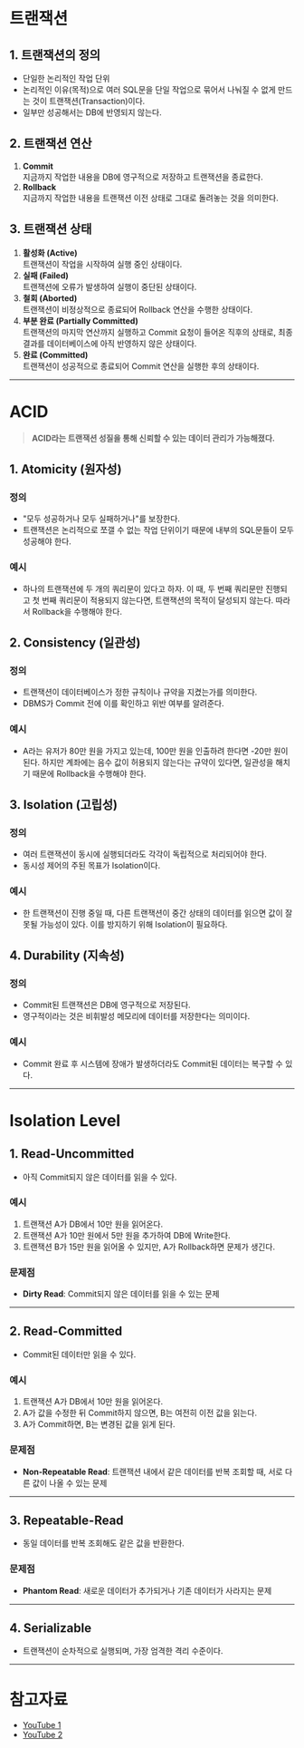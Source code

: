 # 트랜잭션

## 1. 트랜잭션의 정의
- 단일한 논리적인 작업 단위
- 논리적인 이유(목적)으로 여러 SQL문을 단일 작업으로 묶어서 나눠질 수 없게 만드는 것이 트랜잭션(Transaction)이다.
- 일부만 성공해서는 DB에 반영되지 않는다.

## 2. 트랜잭션 연산
1. **Commit**  
   지금까지 작업한 내용을 DB에 영구적으로 저장하고 트랜잭션을 종료한다.
2. **Rollback**  
   지금까지 작업한 내용을 트랜잭션 이전 상태로 그대로 돌려놓는 것을 의미한다.

## 3. 트랜잭션 상태
1. **활성화 (Active)**  
   트랜잭션이 작업을 시작하여 실행 중인 상태이다.
2. **실패 (Failed)**  
   트랜잭션에 오류가 발생하여 실행이 중단된 상태이다.
3. **철회 (Aborted)**  
   트랜잭션이 비정상적으로 종료되어 Rollback 연산을 수행한 상태이다.
4. **부분 완료 (Partially Committed)**  
   트랜잭션의 마지막 연산까지 실행하고 Commit 요청이 들어온 직후의 상태로, 최종 결과를 데이터베이스에 아직 반영하지 않은 상태이다.
5. **완료 (Committed)**  
   트랜잭션이 성공적으로 종료되어 Commit 연산을 실행한 후의 상태이다.

---

# ACID

> **ACID라는 트랜잭션 성질을 통해 신뢰할 수 있는 데이터 관리가 가능해졌다.**

## 1. Atomicity (원자성)
### 정의
- "모두 성공하거나 모두 실패하거나"를 보장한다.
- 트랜잭션은 논리적으로 쪼갤 수 없는 작업 단위이기 때문에 내부의 SQL문들이 모두 성공해야 한다.

### 예시
- 하나의 트랜잭션에 두 개의 쿼리문이 있다고 하자. 이 때, 두 번째 쿼리문만 진행되고 첫 번째 쿼리문이 적용되지 않는다면, 트랜잭션의 목적이 달성되지 않는다. 따라서 Rollback을 수행해야 한다.

## 2. Consistency (일관성)
### 정의
- 트랜잭션이 데이터베이스가 정한 규칙이나 규약을 지켰는가를 의미한다.
- DBMS가 Commit 전에 이를 확인하고 위반 여부를 알려준다.

### 예시
- A라는 유저가 80만 원을 가지고 있는데, 100만 원을 인출하려 한다면 -20만 원이 된다. 하지만 계좌에는 음수 값이 허용되지 않는다는 규약이 있다면, 일관성을 해치기 때문에 Rollback을 수행해야 한다.

## 3. Isolation (고립성)
### 정의
- 여러 트랜잭션이 동시에 실행되더라도 각각이 독립적으로 처리되어야 한다.
- 동시성 제어의 주된 목표가 Isolation이다.

### 예시
- 한 트랜잭션이 진행 중일 때, 다른 트랜잭션이 중간 상태의 데이터를 읽으면 값이 잘못될 가능성이 있다. 이를 방지하기 위해 Isolation이 필요하다.

## 4. Durability (지속성)
### 정의
- Commit된 트랜잭션은 DB에 영구적으로 저장된다.
- 영구적이라는 것은 비휘발성 메모리에 데이터를 저장한다는 의미이다.

### 예시
- Commit 완료 후 시스템에 장애가 발생하더라도 Commit된 데이터는 복구할 수 있다.

---

# Isolation Level

## 1. Read-Uncommitted
- 아직 Commit되지 않은 데이터를 읽을 수 있다.

### 예시
1. 트랜잭션 A가 DB에서 10만 원을 읽어온다.
2. 트랜잭션 A가 10만 원에서 5만 원을 추가하여 DB에 Write한다.
3. 트랜잭션 B가 15만 원을 읽어올 수 있지만, A가 Rollback하면 문제가 생긴다.

### 문제점
- **Dirty Read**: Commit되지 않은 데이터를 읽을 수 있는 문제

---

## 2. Read-Committed
- Commit된 데이터만 읽을 수 있다.

### 예시
1. 트랜잭션 A가 DB에서 10만 원을 읽어온다.
2. A가 값을 수정한 뒤 Commit하지 않으면, B는 여전히 이전 값을 읽는다.
3. A가 Commit하면, B는 변경된 값을 읽게 된다.

### 문제점
- **Non-Repeatable Read**: 트랜잭션 내에서 같은 데이터를 반복 조회할 때, 서로 다른 값이 나올 수 있는 문제

---

## 3. Repeatable-Read
- 동일 데이터를 반복 조회해도 같은 값을 반환한다.

### 문제점
- **Phantom Read**: 새로운 데이터가 추가되거나 기존 데이터가 사라지는 문제

---

## 4. Serializable
- 트랜잭션이 순차적으로 실행되며, 가장 엄격한 격리 수준이다.

---

# 참고자료
- [YouTube 1](https://www.youtube.com/watch?v=bLLarZTrebU&t=25s)
- [YouTube 2](https://www.youtube.com/watch?v=sLJ8ypeHGlM&list=PLcXyemr8ZeoREWGhhZi5FZs6cvymjIBVe&index=15)
